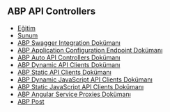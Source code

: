 ## ABP API Controllers

- [Eğitim]()
- [Sunum](https://bit.ly/abp-api-controllers)
- [ABP Swagger Integration Dokümanı](https://docs.abp.io/en/abp/latest/API/Swagger-Integration)
- [ABP Application Configuration Endpoint Dokümanı](https://docs.abp.io/en/abp/latest/API/Application-Configuration)
- [ABP Auto API Controllers Dokümanı](https://docs.abp.io/en/abp/latest/API/Auto-API-Controllers)
- [ABP Dynamic API Clients Dokümanı](https://docs.abp.io/en/abp/latest/API/Dynamic-CSharp-API-Clients)
- [ABP Static API Clients Dokümanı](https://docs.abp.io/en/abp/latest/API/Static-CSharp-API-Clients)
- [ABP Dynamic JavaScript API Clients Dokümanı](https://docs.abp.io/en/abp/latest/UI/AspNetCore/Dynamic-JavaScript-Proxies)
- [ABP Static JavaScript API Clients Dokümanı](https://docs.abp.io/en/abp/latest/UI/AspNetCore/Static-JavaScript-Proxies)
- [ABP Angular Service Proxies Dokümanı](https://docs.abp.io/en/abp/latest/UI/Angular/Service-Proxies)
- [ABP Post]()
